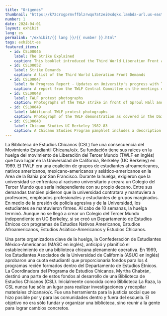 ```yaml
---
title: "Orígenes"
thumbnail: "https://k72crxgprmvffblzrwqo7atzei0xdqkx.lambda-url.us-east-1.on.aws/iiif/2/bibliopolitica_CSL00049_CSL00049_003/full/800,/0/default.jpg"
number: 1
date: 2024-04-01
layout: exhibit
lang: es
permalink: "/exhibit/{{ lang }}/{{ number }}.html"
tags: exhibit-es
featured_items:
  - id: CSL00046
    label: The Strike Explained
    caption: This booklet introduced the Third World Liberation Front and the demands and tactics of the Third World Liberation Front Strike
  - id: CSL00052
    label: Strike Demands
    caption: A list of the Third World Liberation Front Demands
  - id: CSL00047
    label: No Progress Report - Updates on University's progress with TWLF
    caption: A report from the TWLF Central Committee on the meetings detailing the lack of progress with university officials
  - id: CSL00048
    label: TWLF protest photographs
    caption: Photographs of the TWLF strike in front of Sproul Hall and at the entrance to Sather Gate
  - id: CSL00049
    label: Additional TWLF protest photographs
    caption: Photograph of the TWLF demonstration as covered in the Daily Cal campus newspaper, photos of the confrontation with police, and a photo of a demonstration on Bancroft Avenue, a street that borders the entrance to the University
  - id: CSL00043
    label: Chicano Studies UC Berkeley 1982-83
    caption: A Chicano Studies Program pamphlet includes a description of the Chicano Studies Library
---
```


La Biblioteca de Estudios Chicanos (CSL) fue una consecuencia del Movimiento Estudiantil Chicana/o/x. Su fundación tiene sus raíces en la huelga del movimiento de Liberación del Tercer Mundo (TWLF en inglés) que tuvo lugar en la Universidad de California, Berkeley (UC Berkeley) en 1969. El TWLF era una coalición de grupos de estudiantes afroamericanos, nativos americanos, mexicano-americanos y asiático-americanos en la Área de la Bahia por San Francisco. Durante la huelga, exigieron que la universidad se enfrentara al racismo universitario y creara un Colegio del Tercer Mundo que sería independiente con su propio decano.  Entre sus demandas tambien pidieron que la universidad contratara y mantuviera a profesores, empleados profesionales y estudiantes de grupos marginados. En medio de la presión de policía agresiva y de la Universidad, los estudiantes se mantuvieron firmes. Al cabo de 10 semanas, la huelga terminó. Aunque no se llegó a crear un Colegio del Tercer Mundo independiente en UC Berkeley, si se creó un Departamento de Estudios Étnicos con programas de Estudios Nativos Americanos, Estudios Afroamericanos, Estudios Asiático-Americanos y Estudios Chicanos.

Una parte organizadora clave de la huelga, la Confederación de Estudiantes México-Americanos (MASC en inglés), anticipó y planificó el establecimiento de una biblioteca chicana plenamente operativa. En 1969, los Estudiantes Asociados de la Universidad de California (ASUC en inglés) aprobaron una cuota estudiantil que proporcionaría fondos para los 4 programas recién formados dentro del Departamento de Estudios Étnicos. La Coordinadora del Programa de Estudios Chicanos, Myrtha Chabrán, destinó una parte de estos fondos al desarrollo de una Biblioteca de Estudios Chicanos (CSL). Inicialmente conocida como Biblioteca La Raza, la CSL nunca fue sólo un lugar para realizar investigaciones y recopilar materiales chicana/o/x. Fue una herramienta para la justicia social que se hizo posible por y para las comunidades dentro y fuera del escuela. El objetivo no era sólo fundar y organizar una biblioteca, sino reunir a la gente para lograr cambios concretos.
 
